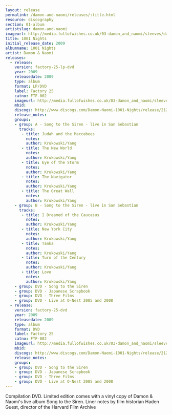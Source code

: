 ```yaml
---
layout: release
permalink: /damon-and-naomi/releases/:title.html
resource: discography
section: 01-album
artistslug: damon-and-naomi
imageurl: http://media.fullofwishes.co.uk/03-damon_and_naomi/sleeves/damon-and-naomi-1001-nights.jpg
title: 1001 Nights
initial_release_date: 2009
albumname: 1001 Nights
artist: Damon & Naomi
releases:
  - release: 
    version: factory-25-lp-dvd
    year: 2009
    releasedate: 2009
    type: album
    format: LP/DVD
    label: Factory 25
    catno: FTF-002
    imageurl: http://media.fullofwishes.co.uk/03-damon_and_naomi/sleeves/damon-and-naomi-1001-nights.jpg
    mbid: 
    discogs: http://www.discogs.com/Damon-Naomi-1001-Nights/release/2122315
    release_notes:
    groups:
    - group: A - Song to the Siren - live in San Sebastian
      tracks:
       - title: Judah and the Maccabees
         notes: 
         author: Krukowski/Yang
       - title: The New World
         notes: 
         author: Krukowski/Yang
       - title: Eye of the Storm
         notes: 
         author: Krukowski/Yang
       - title: The Navigator
         notes: 
         author: Krukowski/Yang
       - title: The Great Wall
         notes: 
         author: Krukowski/Yang
    - group: B - Song to the Siren - live in San Sebastian
      tracks:
       - title: I Dreamed of the Caucasus
         notes: 
         author: Krukowski/Yang
       - title: New York City
         notes: 
         author: Krukowski/Yang
       - title: Tanka
         notes: 
         author: Krukowski/Yang
       - title: Turn of the Century
         notes: 
         author: Krukowski/Yang
       - title: Love
         notes: 
         author: Krukowski/Yang
    - group: DVD - Song to the Siren
    - group: DVD - Japanese Scrapbook
    - group: DVD - Three Films
    - group: DVD - Live at O-Nest 2005 and 2008
  - release: 
    version: factory-25-dvd
    year: 2009
    releasedate: 2009
    type: album
    format: DVD
    label: Factory 25
    catno: FTF-002
    imageurl: http://media.fullofwishes.co.uk/03-damon_and_naomi/sleeves/damon-and-naomi-1001-nights.jpg
    mbid: 
    discogs: http://www.discogs.com/Damon-Naomi-1001-Nights/release/2122315
    release_notes:
    groups:
    - group: DVD - Song to the Siren
    - group: DVD - Japanese Scrapbook
    - group: DVD - Three Films
    - group: DVD - Live at O-Nest 2005 and 2008
---
```

Compilation DVD. Limited edition comes with a vinyl copy of Damon & Naomi's live album Song to the Siren.
Liner notes by film historian Haden Guest, director of the Harvard Film Archive